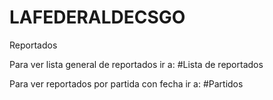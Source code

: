 # LAFEDERALDECSGO
Reportados

Para ver lista general de reportados ir a:
#Lista de reportados

Para ver reportados por partida con fecha ir a:
#Partidos
